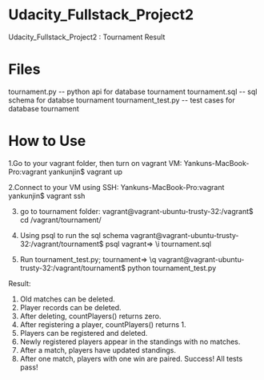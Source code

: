 # Udacity_Fullstack_Project2
Udacity_Fullstack_Project2 : Tournament Result

# Files
tournament.py -- python api for database tournament
tournament.sql -- sql schema for databse tournament
tournament_test.py -- test cases for database tournament

# How to Use

1.Go to your vagrant folder, then turn on vagrant VM:
Yankuns-MacBook-Pro:vagrant yankunjin$ vagrant up

2.Connect to your VM using SSH:
Yankuns-MacBook-Pro:vagrant yankunjin$ vagrant ssh

3. go to tournament folder: 
vagrant@vagrant-ubuntu-trusty-32:/vagrant$ cd /vagrant/tournament/

4. Using psql to run the sql schema
vagrant@vagrant-ubuntu-trusty-32:/vagrant/tournament$ psql
vagrant=> \i tournament.sql

5. Run tournament_test.py;
tournament=> \q
vagrant@vagrant-ubuntu-trusty-32:/vagrant/tournament$ python tournament_test.py

Result:
1. Old matches can be deleted.
2. Player records can be deleted.
3. After deleting, countPlayers() returns zero.
4. After registering a player, countPlayers() returns 1.
5. Players can be registered and deleted.
6. Newly registered players appear in the standings with no matches.
7. After a match, players have updated standings.
8. After one match, players with one win are paired.
Success!  All tests pass!



